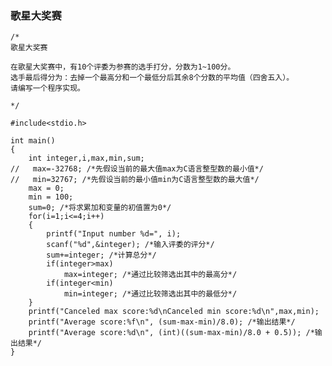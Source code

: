 ### 歌星大奖赛 ###

	/*
	歌星大奖赛
	
	在歌星大奖赛中，有10个评委为参赛的选手打分，分数为1~100分。
	选手最后得分为：去掉一个最高分和一个最低分后其余8个分数的平均值（四舍五入）。
	请编写一个程序实现。
	
	*/
	
	#include<stdio.h>
	
	int main()
	{
	    int integer,i,max,min,sum;
	//   max=-32768; /*先假设当前的最大值max为C语言整型数的最小值*/
	//   min=32767; /*先假设当前的最小值min为C语言整型数的最大值*/
	    max = 0;
	    min = 100;
	    sum=0; /*将求累加和变量的初值置为0*/
	    for(i=1;i<=4;i++)
	    {
	        printf("Input number %d=", i);
	        scanf("%d",&integer); /*输入评委的评分*/
	        sum+=integer; /*计算总分*/
	        if(integer>max)
	            max=integer; /*通过比较筛选出其中的最高分*/
	        if(integer<min)
	            min=integer; /*通过比较筛选出其中的最低分*/
	    }
	    printf("Canceled max score:%d\nCanceled min score:%d\n",max,min);
	    printf("Average score:%f\n", (sum-max-min)/8.0); /*输出结果*/
	    printf("Average score:%d\n", (int)((sum-max-min)/8.0 + 0.5)); /*输出结果*/
	}


